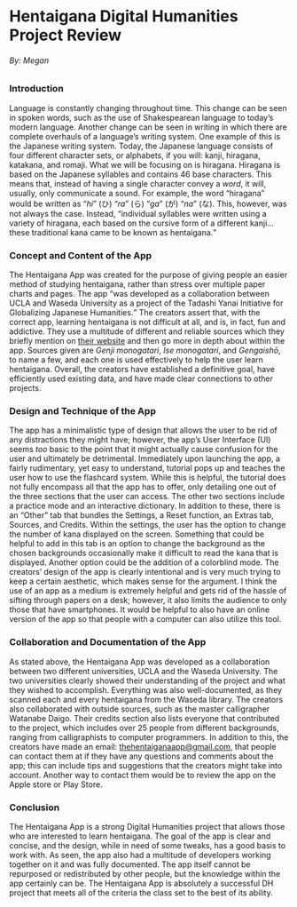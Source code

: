 # Hentaigana Digital Humanities Project Review
###### By: Megan

### Introduction
Language is constantly changing throughout time. This change can be seen in spoken words, such as the use of Shakespearean language to today’s modern language. Another change can be seen in writing in which there are complete overhauls of a language’s writing system. One example of this is the Japanese writing system. Today, the Japanese language consists of four different character sets, or alphabets, if you will: kanji, hiragana, katakana, and romaji. What we will be focusing on is hiragana. Hiragana is based on the Japanese syllables and contains 46 base characters. This means that, instead of having a single character convey a _word_, it will, usually, only communicate a sound. For example, the word “hiragana” would be written as “_hi_” (ひ) “_ra_” (ら) “_ga_” (が) “_na_” (な). This, however, was not always the case. Instead, <q>individual syllables were written using a variety of hiragana, each based on the cursive form of a different kanji… these traditional kana came to be known as hentaigana.</q>

### Concept and Content of the App
The Hentaigana App was created for the purpose of giving people an easier method of studying hentaigana, rather than stress over multiple paper charts and pages. The app <q>was developed as a collaboration between UCLA and Waseda University as a project of the Tadashi Yanai Initiative for Globalizing Japanese Humanities.</q> The creators assert that, with the correct app, learning hentaigana is not difficult at all, and is, in fact, fun and addictive. They use a multitude of different and reliable sources which they briefly mention on [their website](http://alcvps.cdh.ucla.edu/support/#about) and then go more in depth about within the app. Sources given are _Genji monogatari_, _Ise monogatari_, and _Gengaishō_, to name a few, and each one is used effectively to help the user learn hentaigana. Overall, the creators have established a definitive goal, have efficiently used existing data, and have made clear connections to other projects. 

### Design and Technique of the App
The app has a minimalistic type of design that allows the user to be rid of any distractions they might have; however, the app’s User Interface (UI) seems _too_ basic to the point that it might actually cause confusion for the user and ultimately be detrimental. Immediately upon launching the app, a fairly rudimentary, yet easy to understand, tutorial pops up and teaches the user how to use the flashcard system. While this is helpful, the tutorial does not fully encompass all that the app has to offer, only detailing one out of the three sections that the user can access. The other two sections include a practice mode and an interactive dictionary. In addition to these, there is an “Other” tab that bundles the Settings, a Reset function, an Extras tab, Sources, and Credits. Within the settings, the user has the option to change the number of kana displayed on the screen. Something that could be helpful to add in this tab is an option to change the background as the chosen backgrounds occasionally make it difficult to read the kana that is displayed. Another option could be the addition of a colorblind mode. The creators’ design of the app is clearly intentional and is very much trying to keep a certain aesthetic, which makes sense for the argument. I think the use of an app as a medium is extremely helpful and gets rid of the hassle of sifting through papers on a desk; however, it also limits the audience to only those that have smartphones. It would be helpful to also have an online version of the app so that people with a computer can also utilize this tool. 

### Collaboration and Documentation of the App
As stated above, the Hentaigana App was developed as a collaboration between two different universities, UCLA and the Waseda University. The two universities clearly showed their understanding of the project and what they wished to accomplish. Everything was also well-documented, as they scanned each and every hentaigana from the Waseda library. The creators also collaborated with outside sources, such as the master calligrapher Watanabe Daigo. Their credits section also lists everyone that contributed to the project, which includes over 25 people from different backgrounds, ranging from calligraphists to computer programmers. In addition to this, the creators have made an email: thehentaiganaapp@gmail.com, that people can contact them at if they have any questions and comments about the app; this can include tips and suggestions that the creators might take into account. Another way to contact them would be to review the app on the Apple store or Play Store. 

### Conclusion
The Hentaigana App is a strong Digital Humanities project that allows those who are interested to learn hentaigana. The goal of the app is clear and concise, and the design, while in need of some tweaks, has a good basis to work with. As seen, the app also had a multitude of developers working together on it and was fully documented. The app itself cannot be repurposed or redistributed by other people, but the knowledge within the app certainly can be. The Hentaigana App is absolutely a successful DH project that meets all of the criteria the class set to the best of its ability.

